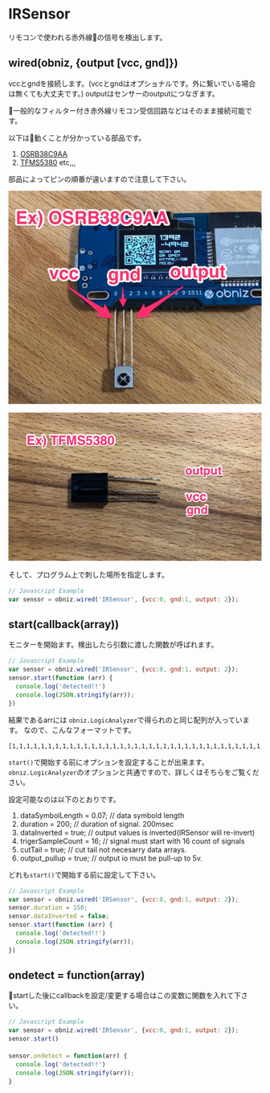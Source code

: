 # IRSensor

リモコンで使われる赤外線の信号を検出します。


## wired(obniz, {output [vcc, gnd]})

vccとgndを接続します。(vccとgndはオプショナルです。外に繋いでいる場合は無くても大丈夫です。)
outputはセンサーのoutputにつなぎます。

一般的なフィルター付き赤外線リモコン受信回路などはそのまま接続可能です。

以下は動くことが分かっている部品です。

1. [OSRB38C9AA](http://akizukidenshi.com/download/OSRB38C9AA.pdf)
2. [TFMS5380](https://www.voti.nl/docs/tfms5360.pdf) etc,,,

部品によってピンの順番が違いますので注意して下さい。

![](./OSRB38C9AA.jpg)

![](./tfms5380.jpg)

そして、プログラム上で刺した場所を指定します。

```javascript
// Javascript Example
var sensor = obniz.wired('IRSensor', {vcc:0, gnd:1, output: 2});
```

## start(callback(array))
モニターを開始ます。検出したら引数に渡した関数が呼ばれます。

```javascript
// Javascript Example
var sensor = obniz.wired('IRSensor', {vcc:0, gnd:1, output: 2});
sensor.start(function (arr) {
  console.log('detected!!')
  console.log(JSON.stringify(arr));
})
```

結果であるarrには ```obniz.LogicAnalyzer```で得られのと同じ配列が入っています。
なので、こんなフォーマットです。

```
[1,1,1,1,1,1,1,1,1,1,1,1,1,1,1,1,1,1,1,1,1,1,1,1,1,1,1,1,1,1,1,1,1,1,1,1,1,1,1,1,1,1,1,1,1,1,1,1,0,0,0,0,0,0,0,0,0,0,0,0,0,0,0,0,0,0,0,0,0,0,0,0,1,1,1,1,1,1,0,0,0,0,0,0,0]
```

```start()```で開始する前にオプションを設定することが出来ます。
```obniz.LogicAnalyzer```のオプションと共通ですので、詳しくはそちらをご覧ください。

設定可能なのは以下のとおりです。

1. dataSymbolLength = 0.07; // data symbold length
2. duration = 200; // duration of signal. 200msec
3. dataInverted = true; // output values is inverted(IRSensor will re-invert)
4. trigerSampleCount = 16; // signal must start with 16 count of signals
5. cutTail = true; // cut tail not necesarry data arrays.
6. output_pullup = true; // output io must be pull-up to 5v.

どれも```start()```で開始する前に設定して下さい。

```javascript
// Javascript Example
var sensor = obniz.wired('IRSensor', {vcc:0, gnd:1, output: 2});
sensor.duration = 150;
sensor.dataInverted = false;
sensor.start(function (arr) {
  console.log('detected!!')
  console.log(JSON.stringify(arr));
})
```

## ondetect = function(array)

startした後にcallbackを設定/変更する場合はこの変数に関数を入れて下さい。

```javascript
// Javascript Example
var sensor = obniz.wired('IRSensor', {vcc:0, gnd:1, output: 2});
sensor.start()

sensor.ondetect = function(arr) {
  console.log('detected!!')
  console.log(JSON.stringify(arr));
}
```
